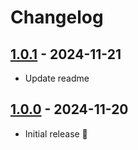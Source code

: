 # Changelog

## [1.0.1] - 2024-11-21

- Update readme

## [1.0.0] - 2024-11-20

- Initial release 🎉

[1.0.1]: https://github.com/daun/statamic-loupe/releases/tag/1.0.1
[1.0.0]: https://github.com/daun/statamic-loupe/releases/tag/1.0.0
